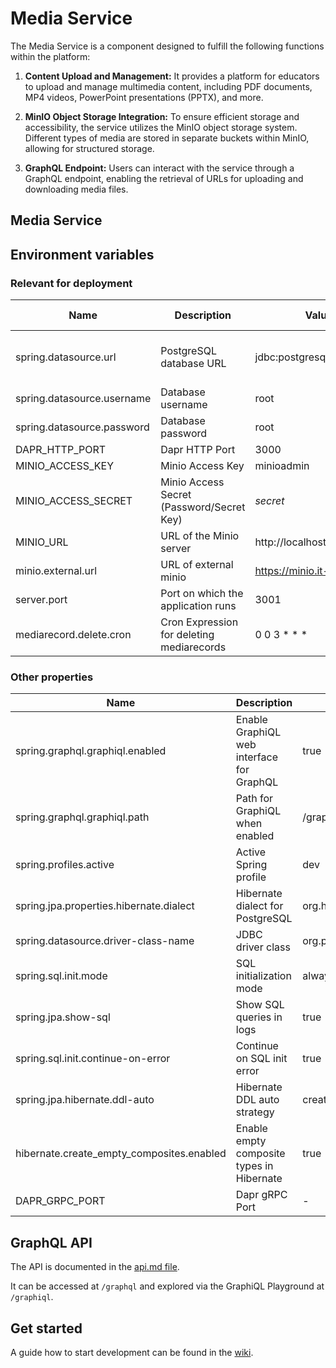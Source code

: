 
# Media Service

The Media Service is a component designed to fulfill the following functions within the platform:

1. **Content Upload and Management:** It provides a platform for educators to upload and manage multimedia content, including PDF documents, MP4 videos, PowerPoint presentations (PPTX), and more.

2. **MinIO Object Storage Integration:** To ensure efficient storage and accessibility, the service utilizes the MinIO object storage system. Different types of media are stored in separate buckets within MinIO, allowing for structured storage.

3. **GraphQL Endpoint:** Users can interact with the service through a GraphQL endpoint, enabling the retrieval of URLs for uploading and downloading media files.



## Media Service

## Environment variables

### Relevant for deployment

| Name                       | Description                               | Value in Dev Environment                       | Value in Prod Environment                                        |
|----------------------------|-------------------------------------------|------------------------------------------------|------------------------------------------------------------------|
| spring.datasource.url      | PostgreSQL database URL                   | jdbc:postgresql://localhost:3032/media_service | jdbc:postgresql://media-service-db-postgresql:5432/media-service |
| spring.datasource.username | Database username                         | root                                           | gits                                                             |
| spring.datasource.password | Database password                         | root                                           | *secret*                                                         |
| DAPR_HTTP_PORT             | Dapr HTTP Port                            | 3000                                           | 3500                                                             |
| MINIO_ACCESS_KEY           | Minio Access Key                          | minioadmin                                     | gits                                                             |
| MINIO_ACCESS_SECRET        | Minio Access Secret (Password/Secret Key) | *secret*                                       | *secret*                                                         |
| MINIO_URL                  | URL of the Minio server                   | http://localhost:3010                          | http://minio:9000/                                               |
| minio.external.url         | URL of external minio                     | https://minio.it-rex.ch/                       | https://minio.it-rex.ch/                                         |
| server.port                | Port on which the application runs        | 3001                                           | 3001                                                             |
 | mediarecord.delete.cron   | Cron Expression for deleting mediarecords | 0 0 3 * * *                                    | 0 0 3 * * *                                                      |

### Other properties
| Name                                      | Description                               | Value in Dev Environment                | Value in Prod Environment               |
|-------------------------------------------|-------------------------------------------|-----------------------------------------|-----------------------------------------|
| spring.graphql.graphiql.enabled           | Enable GraphiQL web interface for GraphQL | true                                    | true                                    |
| spring.graphql.graphiql.path              | Path for GraphiQL when enabled            | /graphiql                               | /graphiql                               |
| spring.profiles.active                    | Active Spring profile                     | dev                                     | prod                                    |
| spring.jpa.properties.hibernate.dialect   | Hibernate dialect for PostgreSQL          | org.hibernate.dialect.PostgreSQLDialect | org.hibernate.dialect.PostgreSQLDialect |
| spring.datasource.driver-class-name       | JDBC driver class                         | org.postgresql.Driver                   | org.postgresql.Driver                   |
| spring.sql.init.mode                      | SQL initialization mode                   | always                                  | always                                  |
| spring.jpa.show-sql                       | Show SQL queries in logs                  | true                                    | false                                   |
| spring.sql.init.continue-on-error         | Continue on SQL init error                | true                                    | true                                    |
| spring.jpa.hibernate.ddl-auto             | Hibernate DDL auto strategy               | create                                  | update                                  |
| hibernate.create_empty_composites.enabled | Enable empty composite types in Hibernate | true                                    | true                                    |
| DAPR_GRPC_PORT                            | Dapr gRPC Port                            | -                                       | 50001                                   |

## GraphQL API

The API is documented in the [api.md file](api.md).

It can be accessed at `/graphql` and explored via the GraphiQL Playground at `/graphiql`.

## Get started

A guide how to start development can be
found in the [wiki](https://meitrex.readthedocs.io/en/latest/dev-manuals/backend/get-started.html).


